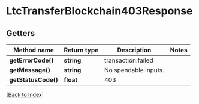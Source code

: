# LtcTransferBlockchain403Response

## Getters

Method name | Return type | Description | Notes
------------ | ------------- | ------------- | -------------
**getErrorCode()** | **string** | transaction.failed |
**getMessage()** | **string** | No spendable inputs. |
**getStatusCode()** | **float** | 403 |

[[Back to Index]](../index.md)
